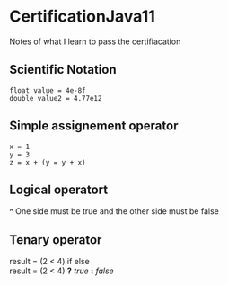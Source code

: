 # CertificationJava11
Notes of what I learn to pass the certifiacation

## Scientific Notation 
`float value = 4e-8f`
<br/>
`double value2 = 4.77e12`

## Simple assignement operator
`
x = 1
`
<br/>
`y = 3`
<br/>
`
z = x + (y = y + x)
`

## Logical operatort
**^** One side must be true and the other side must be false

## Tenary operator 
result = (2 < 4) if else
<br/>
result = (2 < 4) **?** *true* **:** *false*
